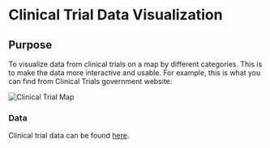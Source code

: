 Clinical Trial Data Visualization
=================================

## Purpose

To visualize data from clinical trials on a map by different categories. This is to make the data more interactive and usable. For example, this is what you can find from Clinical Trials government website:

![Clinical Trial Map](https://clinicaltrials.gov/ct2/search/map/image)

### Data

Clinical trial data can be found [here](https://clinicaltrials.gov/).
